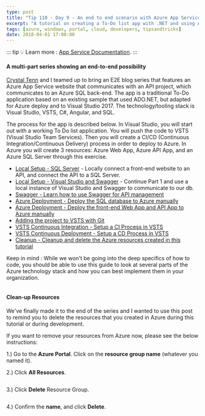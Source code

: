 ```yaml
---
type: post
title: "Tip 110 - Day 9 - An end to end scenario with Azure App Service, API Apps, SQL, VSTS and CI/CD"
excerpt: "A tutorial on creating a To-Do list app with .NET and using Azure App Service, API Apps, SQL, VSTS and CI/CD"
tags: [azure, windows, portal, cloud, developers, tipsandtricks]
date: 2018-04-01 17:00:00
---
```


::: tip
:bulb: Learn more : [App Service Documentation](https://docs.microsoft.com/azure/app-service?WT.mc_id=docs-azuredevtips-micrum).
:::

#### A multi-part series showing an end-to-end possibility

[Crystal Tenn](https://www.linkedin.com/in/crystal-tenn-6a0b9b67/) and I teamed up to bring an E2E blog series that features an Azure App Service website that communicates with an API project, which communicates to an Azure SQL back-end. The app is a traditional To-Do application based on an existing sample that used ADO.NET, but adapted for Azure deploy and to Visual Studio 2017. The technology/tooling stack is Visual Studio, VSTS, C#, Angular, and SQL. 

The process for the app is described below. In Visual Studio, you will start out with a working To Do list application. You will push the code to VSTS (Visual Studio Team Services). Then you will create a CI/CD (Continuous Integration/Continuous Delivery) process in order to deploy to Azure. In Azure you will create 3 resources: Azure Web App, Azure API App, and an Azure SQL Server through this exercise. 

* [Local Setup - SQL Server](https://microsoft.github.io/AzureTipsAndTricks/blog/tip101.html?WT.mc_id=github-azuredevtips-micrum) - Locally connect a front-end website to an API, and connect the API to a SQL Server. 
* [Local Setup - Visual Studio and Swagger](https://microsoft.github.io/AzureTipsAndTricks/blog/tip102.html?WT.mc_id=github-azuredevtips-micrum) - Continue Part 1 and use a local instance of Visual Studio and Swagger to communicate to our db.
* [Swagger - Learn how to use Swagger for API management](https://microsoft.github.io/AzureTipsAndTricks/blog/tip103.html?WT.mc_id=github-azuredevtips-micrum)
* [Azure Deployment - Deploy the SQL database to Azure manually](https://microsoft.github.io/AzureTipsAndTricks/blog/tip104.html?WT.mc_id=github-azuredevtips-micrum)
* [Azure Deployment - Deploy the front-end Web App and API App to Azure manually](https://microsoft.github.io/AzureTipsAndTricks/blog/tip105.html?WT.mc_id=github-azuredevtips-micrum)
* [Adding the project to VSTS with Git](https://microsoft.github.io/AzureTipsAndTricks/blog/tip107.html?WT.mc_id=github-azuredevtips-micrum) 
* [VSTS Continuous Integration - Setup a CI Process in VSTS](https://microsoft.github.io/AzureTipsAndTricks/blog/tip108.html?WT.mc_id=github-azuredevtips-micrum) 
* [VSTS Continuous Deployment - Setup a CD Process in VSTS](https://microsoft.github.io/AzureTipsAndTricks/blog/tip109.html?WT.mc_id=github-azuredevtips-micrum) 
* [Cleanup - Cleanup and delete the Azure resources created in this tutorial](https://microsoft.github.io/AzureTipsAndTricks/blog/tip110.html?WT.mc_id=github-azuredevtips-micrum)

Keep in mind : While we won't be going into the deep specifics of how to code, you should be able to use this guide to look at several parts of the Azure technology stack and how you can best implement them in your organization. 

<img :src="$withBase('/files/todolist-diagram.png')">


#### Clean-up Resources 

We've finally made it to the end of the series and I wanted to use this post to remind you to delete the resources that you created in Azure during this tutorial or during development. 

If you want to remove your resources from Azure now, please see the below instructions:

1.)  Go to the **Azure Portal**. Click on the **resource group name** (whatever you named it).

2.) Click **All Resources**.

<img :src="$withBase('/files/blog10-mc01.jpg')">

3.) Click **Delete** Resource Group.

<img :src="$withBase('/files/blog10-mc02.jpg')">

4.) Confirm the **name**, and click **Delete**. 

<img :src="$withBase('/files/blog10-mc03.jpg')">
